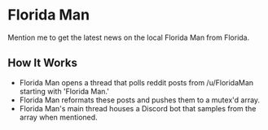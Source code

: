 # Florida Man

Mention me to get the latest news on the local Florida Man from Florida.

## How It Works

* Florida Man opens a thread that polls reddit posts from /u/FloridaMan starting with 'Florida Man.'
* Florida Man reformats these posts and pushes them to a mutex'd array.
* Florida Man's main thread houses a Discord bot that samples from the array when mentioned.